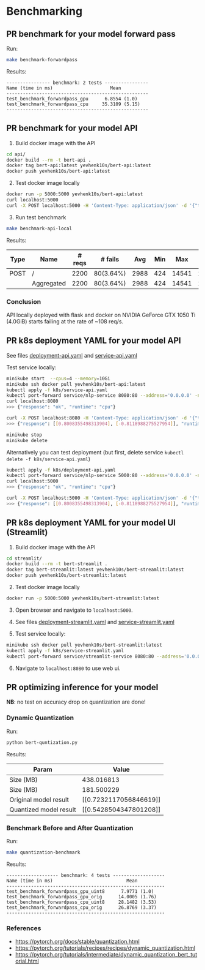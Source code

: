 # Benchmarking

## PR benchmark for your model forward pass

Run:

```bash
make benchmark-forwardpass
```

Results:

```
---------------- benchmark: 2 tests ----------------
Name (time in ms)                     Mean          
----------------------------------------------------
test_benchmark_forwardpass_gpu      6.8554 (1.0)    
test_benchmark_forwardpass_cpu     35.3109 (5.15)   
----------------------------------------------------
```

## PR benchmark for your model API

1. Build docker image with the API

```bash
cd api/
docker build --rm -t bert-api .
docker tag bert-api:latest yevhenk10s/bert-api:latest
docker push yevhenk10s/bert-api:latest
```

2. Test docker image locally

```bash
docker run -p 5000:5000 yevhenk10s/bert-api:latest
curl localhost:5000
curl -X POST localhost:5000 -H 'Content-Type: application/json' -d '{"texts": ["hello, world", "this is a sentance"]}'
```

3. Run test benchmark

```bash
make benchmark-api-local
```

Results:


| Type | Name       | # reqs | # fails   | Avg  | Min | Max   | Med  | req/s  | failures/s |
| ---- | ---------- | ------ | --------- | ---- | --- | ----- | ---- | ------ | ---------- |
| POST | /          | 2200   | 80(3.64%) | 2988 | 424 | 14541 | 2000 | 108.40 | 1.20       |
|      | Aggregated | 2200   | 80(3.64%) | 2988 | 424 | 14541 | 2000 | 108.40 | 1.20       |


### Conclusion

API locally deployed with flask and docker on NVIDIA GeForce GTX 1050 Ti (4.0GiB) starts failing at the rate of ~108 req/s.


## PR k8s deployment YAML for your model API

See files [deployment-api.yaml](./k8s/deployment-api.yaml) and [service-api.yaml](./k8s/service-api.yaml)

Test service locally:

```bash
minikube start  --cpus=4 --memory=10Gi
minikube ssh docker pull yevhenk10s/bert-api:latest
kubectl apply -f k8s/service-api.yaml
kubectl port-forward service/nlp-service 8080:80 --address='0.0.0.0' -n default
curl localhost:8080
>>> {"response": "ok", "runtime": "cpu"}

curl -X POST localhost:8080 -H 'Content-Type: application/json' -d '{"texts": ["hello, world", "this is a sentance"]}'
>>> {"response": [[0.8008355498313904], [-0.8118988275527954]], "runtime": "cpu"}

minikube stop
minikube delete
```

Alternatively you can test deployment (but first, delete service `kubectl delete -f k8s/service-api.yaml`)

```bash
kubectl apply -f k8s/deployment-api.yaml
kubectl port-forward service/nlp-service 5000:80 --address='0.0.0.0' -n default
curl localhost:5000
>>> {"response": "ok", "runtime": "cpu"}

curl -X POST localhost:5000 -H 'Content-Type: application/json' -d '{"texts": ["hello, world", "this is a sentance"]}'
>>> {"response": [[0.8008355498313904], [-0.8118988275527954]], "runtime": "cpu"}
```

## PR k8s deployment YAML for your model UI (Streamlit)

1. Build docker image with the API

```bash
cd streamlit/
docker build --rm -t bert-streamlit .
docker tag bert-streamlit:latest yevhenk10s/bert-streamlit:latest
docker push yevhenk10s/bert-streamlit:latest
```

2. Test docker image locally

```bash
docker run -p 5000:5000 yevhenk10s/bert-streamlit:latest
```

3. Open browser and navigate to `localhost:5000`.

4. See files [deployment-streamlit.yaml](./k8s/deployment-streamlit.yaml) and [service-streamlit.yaml](./k8s/service-streamlit.yaml)

5. Test service locally:

```bash
minikube ssh docker pull yevhenk10s/bert-streamlit:latest
kubectl apply -f k8s/service-streamlit.yaml
kubectl port-forward service/streamlit-service 8080:80 --address='0.0.0.0' -n default
```

6. Navigate to `localhost:8080` to use web ui.


## PR optimizing inference for your model

**NB**: no test on accuracy drop on quantization are done!

### Dynamic Quantization

Run:

```bash
python bert-quntization.py
```

Results:

| Param                  | Value                  |
| ---------------------- | ---------------------- |
| Size (MB)              | 438.016813             |
| Size (MB)              | 181.500229             |
| Original model result  | [[0.7232117056846619]] |
| Quantized model result | [[0.5428504347801208]] |


### Benchmark Before and After Quantization

Run:
```bash
make quantization-benchmark
```

Results:
```
------------------- benchmark: 4 tests -------------------
Name (time in ms)                           Mean          
----------------------------------------------------------
test_benchmark_forwardpass_gpu_uint8      7.9771 (1.0)    
test_benchmark_forwardpass_gpu_orig      14.0005 (1.76)   
test_benchmark_forwardpass_cpu_uint8     28.1482 (3.53)   
test_benchmark_forwardpass_cpu_orig      26.8769 (3.37)   
----------------------------------------------------------
```

### References

- https://pytorch.org/docs/stable/quantization.html
- https://pytorch.org/tutorials/recipes/recipes/dynamic_quantization.html
- https://pytorch.org/tutorials/intermediate/dynamic_quantization_bert_tutorial.html
